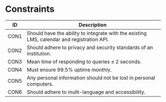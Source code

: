 # Constraints

| ID   | Description                                                                                |
|------| ------------------------------------------------------------------------------------------ |
| CON1 | Should have the ability to integrate with the existing LMS, calendar and registration API. |
| CON2 | Should adhere to privacy and security standards of an institution.                         |
| CON3 | Mean time of responding to queries ≤ 2 seconds.                                            |
| CON4 | Must ensure 99.5% uptime monthly.                                                          |
| CON5 | Any personal information should not be lost in personal computers.                         |
| CON6 | Should adhere to multi-language and accessibility.                                         |
